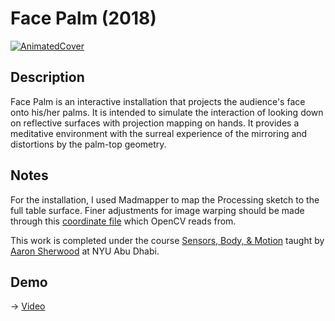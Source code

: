 # Face Palm (2018)

[![AnimatedCover](./cover.gif)](https://www.youtube.com/watch?v=vZ1iL9T_t7g)

## Description

Face Palm is an interactive installation that projects the audience's face onto his/her palms. It is intended to simulate the interaction of looking down on reflective surfaces with projection mapping on hands. It provides a meditative environment with the surreal experience of the mirroring and distortions by the palm-top geometry.

## Notes

For the installation, I used Madmapper to map the Processing sketch to the full table surface. Finer adjustments for image warping should be made through this [coordinate file](https://github.com/yz3440/face-palm/blob/main/Face_Palm/data/coords.json) which OpenCV reads from.

This work is completed under the course [Sensors, Body, & Motion](http://www.sbm.nyuadim.com/) taught by [Aaron Sherwood](https://aaron-sherwood.com/) at NYU Abu Dhabi.

## Demo

-> [Video](https://www.youtube.com/watch?v=vZ1iL9T_t7g)
